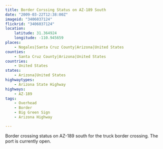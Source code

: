 ```yaml
---
title: Border Corssing Status on AZ-189 South
date: "2009-03-22T12:38:00Z"
imageid: "3406037124"
flickrid: "3406037124"
location:
    latitude: 31.364924
    longitude: -110.945659
places:
    - Nogales|Santa Cruz County|Arizona|United States
counties:
    - Santa Cruz County|Arizona|United States
countries:
    - United States
states:
    - Arizona|United States
highwaytypes:
    - Arizona State Highway
highways:
    - AZ-189
tags:
    - Overhead
    - Border
    - Big Green Sign
    - Arizona Highway

---
```

Border crossing status on AZ-189 south for the truck border crossing. The port is currently open.
